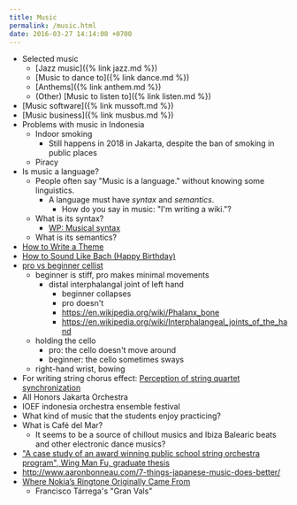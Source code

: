 ```yaml
---
title: Music
permalink: /music.html
date: 2016-03-27 14:14:08 +0700
---
```


- Selected music
    - [Jazz music]({% link jazz.md %})
    - [Music to dance to]({% link dance.md %})
    - [Anthems]({% link anthem.md %})
    - (Other) [Music to listen to]({% link listen.md %})
- [Music software]({% link mussoft.md %})
- [Music business]({% link musbus.md %})
- Problems with music in Indonesia
    - Indoor smoking
        - Still happens in 2018 in Jakarta, despite the ban of smoking in public places
    - Piracy
- Is music a language?
    - People often say "Music is a language." without knowing some linguistics.
        - A language must have *syntax* and *semantics*.
            - How do you say in music: "I'm writing a wiki."?
    - What is its syntax?
        - [WP: Musical syntax](https://en.wikipedia.org/wiki/Musical_syntax)
    - What is its semantics?
- [How to Write a Theme](https://www.youtube.com/watch?v=wHp9kQdPLuE)
- [How to Sound Like Bach (Happy Birthday)](https://www.youtube.com/watch?v=hPvAqyDd1aI)
- [pro vs beginner cellist](https://www.youtube.com/watch?v=RhXnff1daXk )
    - beginner is stiff, pro makes minimal movements
        - distal interphalangal joint of left hand
            - beginner collapses
            - pro doesn't
            - https://en.wikipedia.org/wiki/Phalanx_bone
            - https://en.wikipedia.org/wiki/Interphalangeal_joints_of_the_hand
    - holding the cello
        - pro: the cello doesn't move around
        - beginner: the cello sometimes sways
    - right-hand wrist, bowing
- For writing string chorus effect: [Perception of string quartet synchronization](https://www.ncbi.nlm.nih.gov/pmc/articles/PMC4196478/)
- All Honors Jakarta Orchestra
- IOEF indonesia orchestra ensemble festival
- What kind of music that the students enjoy practicing?
- What is Café del Mar?
    - It seems to be a source of chillout musics and Ibiza Balearic beats and other electronic dance musics?
- ["A case study of an award winning public school string orchestra program", Wing Man Fu, graduate thesis]( https://etd.ohiolink.edu/rws_etd/document/get/bgsu1242663220/inline)
- http://www.aaronbonneau.com/7-things-japanese-music-does-better/
- [Where Nokia’s Ringtone Originally Came From](https://www.youtube.com/watch?v=B5FaG6dgAxc)
    - Francisco Tárrega's "Gran Vals"
